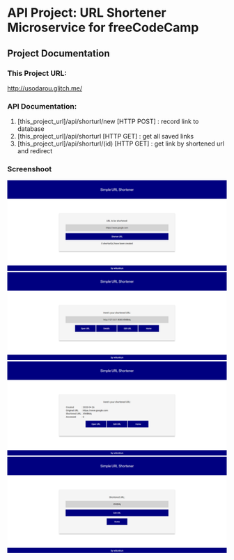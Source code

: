 # API Project: URL Shortener Microservice for freeCodeCamp


## Project Documentation

### This Project URL:

http://usodarou.glitch.me/

### API Documentation:

1. [this_project_url]/api/shorturl/new [HTTP POST]  : record link to database 
2. [this_project_url]/api/shorturl [HTTP GET]       : get all saved links
3. [this_project_url]/api/shorturl/(id) [HTTP GET]  : get link by shortened url and redirect

### Screenshoot

![Home Page](/static/img/homepage.png)
![Success Page](/static/img/successpage.png)
![Success Page](/static/img/detailpage.png)
![Success Page](/static/img/editpage.png)
